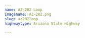 ```yaml
---
name: AZ-202 Loop
imagename: AZ-202.png
slug: az202loop
highwaytype: Arizona State Highway

---
```

